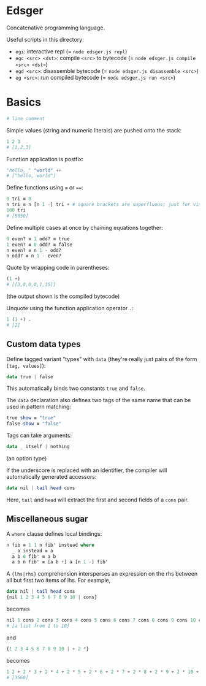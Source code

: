 # Edsger

Concatenative programming language.

Useful scripts in this directory:
- `egi`: interactive repl (= `node edsger.js repl`)
- `egc <src> <dst>`: compile `<src>` to bytecode (= `node edsger.js compile <src> <dst>`)
- `egd <src>`: disassemble bytecode (= `node edsger.js disassemble <src>`)
- `eg <src>`: run compiled bytecode (= `node edsger.js run <src>`)

# Basics

```python
# line comment
```

Simple values (string and numeric literals) are pushed onto the stack:
```python
1 2 3
# [1,2,3]
```

Function application is postfix:
```python
"hello, " "world" ++
# ["hello, world"]
```

Define functions using `≡` or `==`:
```python
0 tri ≡ 0
n tri ≡ n [n 1 -] tri + # square brackets are superfluous; just for visual grouping
100 tri
# [5050]
```

Define multiple cases at once by chaining equations together:
```python
0 even? ≡ 1 odd? ≡ true
1 even? ≡ 0 odd? ≡ false
n even? ≡ n 1 - odd?
n odd? ≡ n 1 - even?
```

Quote by wrapping code in parentheses:
```python
(1 +)
# [[3,0,0,0,1,15]]
```
(the output shown is the compiled bytecode)

Unquote using the function application operator `.`:
```python
1 (1 +) .
# [2]
```

## Custom data types

Define tagged variant "types" with `data` (they're really just pairs of the form `[tag, values]`):
```haskell
data true | false
```
This automatically binds two constants `true` and `false`.

The `data` declaration also defines two tags of the same name that can be used in pattern matching:
```haskell
true show ≡ "true"
false show ≡ "false"
```

Tags can take arguments:
```haskell
data _ itself | nothing
```
(an option type)

If the underscore is replaced with an identifier, the compiler will automatically generated accessors:
```haskell
data nil | tail head cons
```
Here, `tail` and `head` will extract the first and second fields of a `cons` pair.

## Miscellaneous sugar

A `where` clause defines local bindings:
```haskell
n fib ≡ 1 1 n fib' instead where
  _ a instead ≡ a
  a b 0 fib' ≡ a b
  a b n fib' ≡ [a b +] a [n 1 -] fib'
```

A `{lhs|rhs}` comprehension intersperses an expression on the rhs between all but first two items of lhs. For example,
```haskell
data nil | tail head cons
{nil 1 2 3 4 5 6 7 8 9 10 | cons}
```
becomes
```python
nil 1 cons 2 cons 3 cons 4 cons 5 cons 6 cons 7 cons 8 cons 9 cons 10 cons
# [a list from 1 to 10]
```
and
```python
{1 2 3 4 5 6 7 8 9 10 | + 2 *}
```
becomes
```python
1 2 + 2 * 3 + 2 * 4 + 2 * 5 + 2 * 6 + 2 * 7 + 2 * 8 + 2 * 9 + 2 * 10 + 2 *
# [3560]
```

